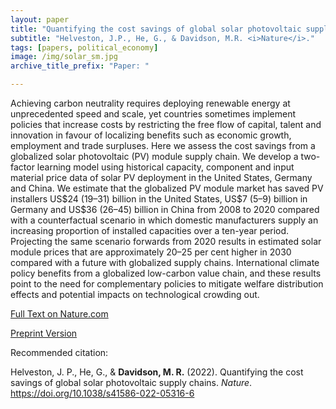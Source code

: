```yaml
---
layout: paper
title: "Quantifying the cost savings of global solar photovoltaic supply chains"
subtitle: "Helveston, J.P., He, G., & Davidson, M.R. <i>Nature</i>."
tags: [papers, political_economy]
image: /img/solar_sm.jpg
archive_title_prefix: "Paper: "

---
```


Achieving carbon neutrality requires deploying renewable energy at unprecedented speed and scale, yet countries sometimes implement policies that increase costs by restricting the free flow of capital, talent and innovation in favour of localizing benefits such as economic growth, employment and trade surpluses. Here we assess the cost savings from a globalized solar photovoltaic (PV) module supply chain. We develop a two-factor learning model using historical capacity, component and input material price data of solar PV deployment in the United States, Germany and China. We estimate that the globalized PV module market has saved PV installers US\$24 (19–31) billion in the United States, US\$7 (5–9) billion in Germany and US\$36 (26–45) billion in China from 2008 to 2020 compared with a counterfactual scenario in which domestic manufacturers supply an increasing proportion of installed capacities over a ten-year period. Projecting the same scenario forwards from 2020 results in estimated solar module prices that are approximately 20–25 per cent higher in 2030 compared with a future with globalized supply chains. International climate policy benefits from a globalized low-carbon value chain, and these results point to the need for complementary policies to mitigate welfare distribution effects and potential impacts on technological crowding out.

[Full Text on Nature.com](https://rdcu.be/cYkmp)

[Preprint Version](https://drive.google.com/file/d/1u2VeAYNzYQWZaABiJUcHogYNbC2BuWV_/view?usp=sharing)

Recommended citation:

Helveston, J. P., He, G., & **Davidson, M. R.** (2022). Quantifying the cost savings of global solar photovoltaic supply chains. _Nature_. https://doi.org/10.1038/s41586-022-05316-6







